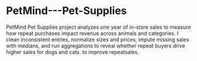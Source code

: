 # PetMind---Pet-Supplies
PetMind Pet Supplies project analyzes one year of in-store sales to measure how repeat purchases impact revenue across animals and categories. I clean inconsistent entries, normalize sizes and prices, impute missing sales with medians, and run aggregations to reveal whether repeat buyers drive higher sales for dogs and cats. to improve repeatsales.
